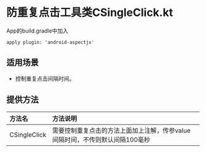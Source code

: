 # 防重复点击工具类CSingleClick.kt

App的build.gradle中加入
```
apply plugin: 'android-aspectjx'
```

## 适用场景
- 控制重复点击间隔时间。

## 提供方法

|方法名|方法说明|
|:---|:---|
|CSingleClick|需要控制重复点击的方法上面加上注解，传参value间隔时间，不传则默认间隔100毫秒|
